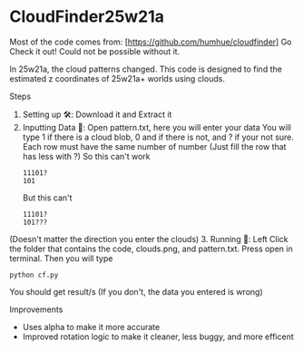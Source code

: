 # CloudFinder25w21a
Most of the code comes from: [https://github.com/humhue/cloudfinder]
Go Check it out! Could not be possible without it.

In 25w21a, the cloud patterns changed. This code is designed to find the estimated z coordinates of 25w21a+ worlds using clouds.

Steps
1. Setting up 🛠️: Download it and Extract it
2. Inputting Data 📝: Open pattern.txt, here you will enter your data
   You will type 1 if there is a cloud blob, 0 and if there is not, and ? if your not sure.
   Each row must have the same number of number (Just fill the row that has less with ?)
   So this can't work
   ```
   11101?
   101
   ```
   But this can't 
   ```
   11101?
   101???
   ```
(Doesn't matter the direction you enter the clouds)
3. Running 🚀: Left Click the folder that contains the code, clouds.png, and pattern.txt. Press open in terminal. Then you will type 
```
python cf.py
```
   You should get result/s
   (If you don't, the data you entered is wrong)
   
Improvements
- Uses alpha to make it more accurate
- Improved rotation logic to make it cleaner, less buggy, and more efficent
  
